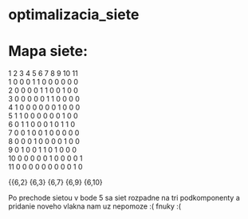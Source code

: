 optimalizacia_siete
===================

Mapa siete:
==================
   1  2  3  4  5  6  7  8  9  10 11  
1  0  0  0  1  1  0  0  0  0  0  0  
2  0  0  0  0  1  1  0  0  1  0  0  
3  0  0  0  0  0  1  1  0  0  0  0  
4  1  0  0  0  0  0  0  1  0  0  0  
5  1  1  0  0  0  0  0  0  1  0  0  
6  0  1  1  0  0  0  1  0  1  1  0  
7  0  0  1  0  0  1  0  0  0  0  0  
8  0  0  0  1  0  0  0  0  1  0  0  
9  0  1  0  0  1  1  0  1  0  0  0  
10 0  0  0  0  0  1  0  0  0  0  1  
11 0  0  0  0  0  0  0  0  0  1  0  

{{6,2} {6,3} {6,7} {6,9} {6,10}

Po prechode sietou v bode 5 sa siet rozpadne na tri podkomponenty a pridanie noveho vlakna nam uz nepomoze :( fnuky :(
